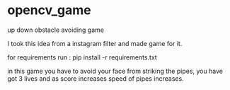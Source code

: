 # opencv_game
up down obstacle avoiding game

I took this idea from a instagram filter and made game for it.

for requirements run : pip install -r requirements.txt

in this game you have to avoid your face from striking the pipes, you have got 3 lives and as score increases speed of pipes increases.
